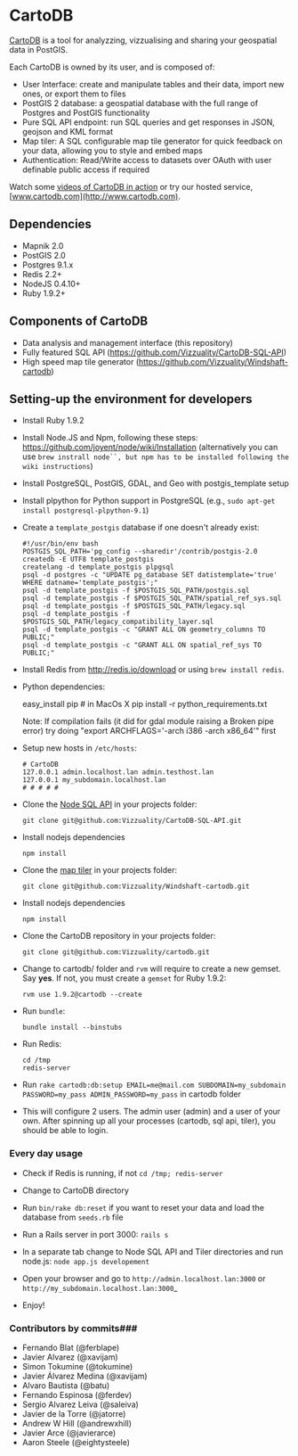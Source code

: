 # CartoDB #

[CartoDB](http://www.cartodb.com) is a tool for analyzzing, vizzualising and sharing your geospatial data in PostGIS. 

Each CartoDB is owned by its user, and is composed of:

  - User Interface: create and manipulate tables and their data, import new ones, or export them to files
  - PostGIS 2 database: a geospatial database with the full range of Postgres and PostGIS functionality
  - Pure SQL API endpoint: run SQL queries and get responses in JSON, geojson and KML format 
  - Map tiler: A SQL configurable map tile generator for quick feedback on your data, allowing you to style and embed maps 
  - Authentication: Read/Write access to datasets over OAuth with user definable public access if required   
  
Watch some [videos of CartoDB in action](http://www.vimeo.com/channels/cartodb) or try our hosted service, [www.cartodb.com](http://www.cartodb.com). 
  
## Dependencies ##

  - Mapnik 2.0
  - PostGIS 2.0
  - Postgres 9.1.x
  - Redis 2.2+
  - NodeJS 0.4.10+
  - Ruby 1.9.2+
  
## Components of CartoDB ##

  - Data analysis and management interface (this repository)
  - Fully featured SQL API (https://github.com/Vizzuality/CartoDB-SQL-API)
  - High speed map tile generator (https://github.com/Vizzuality/Windshaft-cartodb)


## Setting-up the environment for developers ##

  - Install Ruby 1.9.2
  
  - Install Node.JS and Npm, following these steps: <https://github.com/joyent/node/wiki/Installation> (alternatively you can use `brew instrall node``, but npm has to be installed following the wiki instructions`)

  - Install PostgreSQL, PostGIS, GDAL, and Geo with postgis_template setup
   
  - Install plpython for Python support in PostgreSQL (e.g., `sudo apt-get install postgresql-plpython-9.1`)

  - Create a `template_postgis` database if one doesn't already exist:
       
        #!/usr/bin/env bash
        POSTGIS_SQL_PATH='pg_config --sharedir'/contrib/postgis-2.0
        createdb -E UTF8 template_postgis 
        createlang -d template_postgis plpgsql 
        psql -d postgres -c "UPDATE pg_database SET datistemplate='true' WHERE datname='template_postgis';"
        psql -d template_postgis -f $POSTGIS_SQL_PATH/postgis.sql 
        psql -d template_postgis -f $POSTGIS_SQL_PATH/spatial_ref_sys.sql
        psql -d template_postgis -f $POSTGIS_SQL_PATH/legacy.sql
        psql -d template_postgis -f $POSTGIS_SQL_PATH/legacy_compatibility_layer.sql
        psql -d template_postgis -c "GRANT ALL ON geometry_columns TO PUBLIC;" 
        psql -d template_postgis -c "GRANT ALL ON spatial_ref_sys TO PUBLIC;"
    
  - Install Redis from <http://redis.io/download> or using `brew install redis`.
  
  - Python dependencies: 
    
      easy_install pip  # in MacOs X
      pip install -r python_requirements.txt
      
      Note: If compilation fails (it did for gdal module raising a Broken pipe error) try doing "export ARCHFLAGS='-arch i386 -arch x86_64'" first

  - Setup new hosts in `/etc/hosts`:
      
        # CartoDB
        127.0.0.1 admin.localhost.lan admin.testhost.lan
        127.0.0.1 my_subdomain.localhost.lan
        # # # # #
                
  - Clone the [Node SQL API](https://github.com/tokumine/cartodb-sql-api) in your projects folder:
  
        git clone git@github.com:Vizzuality/CartoDB-SQL-API.git

  - Install nodejs dependencies
    
        npm install

  - Clone the [map tiler](https://github.com/Vizzuality/Windshaft-cartodb) in your projects folder:

        git clone git@github.com:Vizzuality/Windshaft-cartodb.git

  - Install nodejs dependencies

        npm install
  
  - Clone the CartoDB repository in your projects folder:
  
        git clone git@github.com:Vizzuality/cartodb.git
        
  - Change to cartodb/ folder and `rvm` will require to create a new gemset. Say **yes**. If not, you must create a `gemset` for Ruby 1.9.2:
  
        rvm use 1.9.2@cartodb --create
        
  - Run `bundle`:
  
        bundle install --binstubs
        
  - Run Redis:
  
        cd /tmp
        redis-server
  
  - Run `rake cartodb:db:setup EMAIL=me@mail.com SUBDOMAIN=my_subdomain PASSWORD=my_pass ADMIN_PASSWORD=my_pass` in cartodb folder
  
  - This will configure 2 users. The admin user (admin) and a user of your own.  After spinning up all your processes (cartodb, sql api, tiler), you should be able to login.
  

### Every day usage ###
  
  - Check if Redis is running, if not `cd /tmp; redis-server`

  - Change to CartoDB directory
  
  - Run `bin/rake db:reset` if you want to reset your data and load the database from `seeds.rb` file
  
  - Run a Rails server in port 3000: `rails s`
  
  - In a separate tab change to Node SQL API and Tiler directories and run node.js: `node app.js developement`

  - Open your browser and go to `http://admin.localhost.lan:3000` or `http://my_subdomain.localhost.lan:3000`_
  
  - Enjoy!
  


### Contributors by commits###

  - Fernando Blat (@ferblape)
  - Javier Alvarez (@xavijam)
  - Simon Tokumine (@tokumine)
  - Javier Álvarez Medina (@xavijam)
  - Alvaro Bautista (@batu)
  - Fernando Espinosa (@ferdev)
  - Sergio Alvarez Leiva (@saleiva)
  - Javier de la Torre (@jatorre)
  - Andrew W Hill (@andrewxhill)
  - Javier Arce (@javierarce)
  - Aaron Steele (@eightysteele)